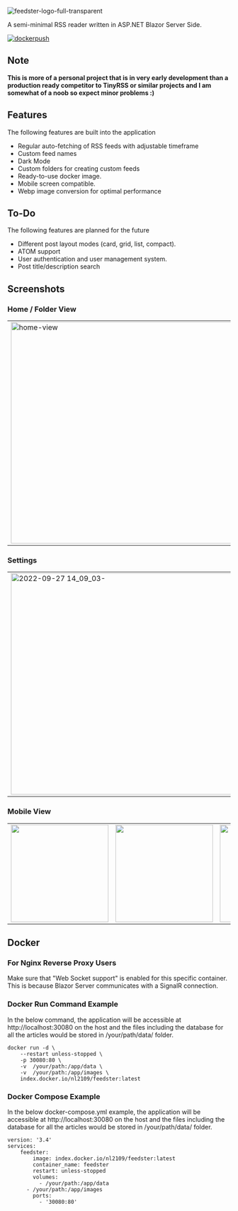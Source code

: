 ![feedster-logo-full-transparent](https://user-images.githubusercontent.com/48733309/190857523-6192d8b0-cd5a-42ba-8c00-de1cb1d008c7.png)

A semi-minimal RSS reader written in ASP.NET Blazor Server Side.

[![dockerpush](https://github.com/R4cc/feedster/actions/workflows/main.yml/badge.svg)](https://github.com/R4cc/feedster/actions/workflows/main.yml)

## Note
**This is more of a personal project that is in very early development than a production ready competitor to TinyRSS or similar projects and I am somewhat of a noob so expect minor problems :)**

## Features
The following features are built into the application
- Regular auto-fetching of RSS feeds with adjustable timeframe
- Custom feed names
- Dark Mode
- Custom folders for creating custom feeds
- Ready-to-use docker image.
- Mobile screen compatible.
- Webp image conversion for optimal performance

## To-Do
The following features are planned for the future
- Different post layout modes (card, grid, list, compact).
- ATOM support
- User authentication and user management system.
- Post title/description search

## Screenshots
### Home / Folder View
<table>
	<tbody>
		<tr>
			<td width="50%">
                <img width="500" alt="home-view" src="https://user-images.githubusercontent.com/48733309/192523278-1a8cb97a-ed8b-4768-b883-5d8914b88290.png">
			</td>
			<td width="50%">
                <img width="500" alt="2022-09-27 14_09_03-" src="https://user-images.githubusercontent.com/48733309/193017828-dbd7a11f-6b6e-4d11-9b80-36c9720b899b.png">
			</td>
		</tr>
	</tbody>
</table>

### Settings
<table>
	<tbody>
		<tr>
			<td width="50%">
                <img width="500" alt="2022-09-27 14_09_03-" src="https://user-images.githubusercontent.com/48733309/192523891-dcde046a-c946-4dfc-ae4a-a7060c93a478.png">
			</td>
            <td width="50%">
                <img width="500" alt="2022-09-27 14_09_03-" src="https://user-images.githubusercontent.com/48733309/193020202-47dd5095-6ec4-4502-b0c3-7602b4b5d265.png">
			</td>
		</tr>
	</tbody>
</table>

### Mobile View
<table>
	<tbody>
        <tr>
            <td width="auto">
                <img width="220px" src="https://user-images.githubusercontent.com/48733309/192523932-5e6ba4e3-46d8-4f5c-828a-12b31f0f059b.png">
            </td>
            <td width="auto">
                <img width="220px" src="https://user-images.githubusercontent.com/48733309/193018439-ad197743-26ff-4453-be46-c9b4b9bc96da.png">
            </td>
            <td width="auto">
                <img width="220px" src="https://user-images.githubusercontent.com/48733309/193018593-2a45969a-06a1-4426-98d6-3e2d1ede8365.png">
            </td>
            <td width="auto">
                <img width="220px"src="https://user-images.githubusercontent.com/48733309/193018127-17a050b5-0d99-4b62-b1cf-6fa0a0c86293.png">
            </td>
        </tr>
    </tbody>
</table>



## Docker

### For Nginx Reverse Proxy Users
Make sure that "Web Socket support" is enabled for this specific container. This is because Blazor Server communicates with a SignalR connection.

### Docker Run Command Example
In the below command, the application will be accessible at http://localhost:30080 on the host and the files including the database for all the articles would be stored in /your/path/data/ folder.
```
docker run -d \
    --restart unless-stopped \
    -p 30080:80 \
    -v  /your/path:/app/data \
    -v  /your/path:/app/images \
    index.docker.io/nl2109/feedster:latest
```

### Docker Compose Example
In the below docker-compose.yml example, the application will be accessible at http://localhost:30080 on the host and the files including the database for all the articles would be stored in /your/path/data/ folder.
```
version: '3.4'
services:
    feedster:
        image: index.docker.io/nl2109/feedster:latest
        container_name: feedster
        restart: unless-stopped
        volumes:
          - /your/path:/app/data
	  - /your/path:/app/images
        ports:
          - '30080:80'
```
